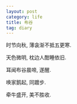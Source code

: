 ```yaml
---
layout: post
category: life
title: 布谷
tag: diary
---
```




时节向秋, 薄衾渐不抵五更寒.

天色微明, 枕边人酣睡依旧.

耳闻布谷晨啼, 遂醒.

唤家鹅起, 同踱步.

牵牛盛开, 美不胜收.
